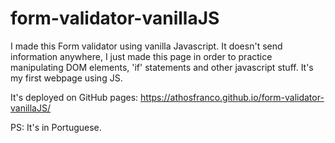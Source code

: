 # form-validator-vanillaJS
I made this Form validator using vanilla Javascript.  It doesn't send information anywhere, I just made this page in order to practice manipulating DOM elements, 'if' statements and other javascript stuff. It's my first webpage using JS.

It's deployed on GitHub pages: https://athosfranco.github.io/form-validator-vanillaJS/

PS: It's in Portuguese.
